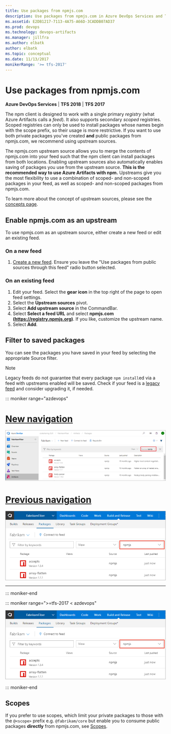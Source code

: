 ```yaml
---
title: Use packages from npmjs.com
description: Use packages from npmjs.com in Azure DevOps Services and Team Foundation Server via upstream sources or scopes
ms.assetid: E2DB1217-7113-4A75-A66D-3CADDB07AD37
ms.prod: devops
ms.technology: devops-artifacts
ms.manager: jillfra
ms.author: elbatk
author: elbatk
ms.topic: conceptual
ms.date: 11/13/2017
monikerRange: '>= tfs-2017'
---
```


# Use packages from npmjs.com

**Azure DevOps Services** | **TFS 2018** | **TFS 2017**

The npm client is designed to work with a single primary *registry* (what Azure Artifacts calls a *feed*). It also supports secondary *scoped* registries. Scoped registries can only be used to install packages whose names begin with the scope prefix, so their usage is more restrictive. If you want to use both private packages you've created **and** public packages from npmjs.com, we recommend using upstream sources. 

The npmjs.com upstream source allows you to merge the contents of npmjs.com into your feed such that the npm client can install packages from both locations.  Enabling upstream sources also automatically enables saving of packages you use from the upstream source. **This is the recommended way to use Azure Artifacts with npm.** Upstreams give you the most flexibility to use a combination of scoped- and non-scoped packages in your feed, as well as scoped- and non-scoped packages from npmjs.com.

To learn more about the concept of upstream sources, please see the [concepts page](../concepts/upstream-sources.md).

## Enable npmjs.com as an upstream
To use npmjs.com as an upstream source, either create a new feed or edit an existing feed.

### On a new feed

1. [Create a new feed](../feeds/create-feed.md). Ensure you leave the "Use packages from public sources through this feed" radio button selected.

### On an existing feed

1. Edit your feed. Select the **gear icon** in the top right of the page to open feed settings.
2. Select the **Upstream sources** pivot.
3. Select **Add upstream source** in the CommandBar.
4. Select **Select a feed URL** and select **npmjs.com (https://registry.npmjs.org)**. If you like, customize the upstream name.
5. Select **Add**.

## Filter to saved packages

You can see the packages you have saved in your feed by selecting the appropriate Source filter.

> [!NOTE]
> Legacy feeds do not guarantee that every package `npm install`ed via a feed with upstreams enabled will be saved. Check if your feed is a [legacy feed](https://docs.microsoft.com/azure/devops/artifacts/reference/feed-upgrade-learn-more?view=azdevops#determine-if-your-feed-is-a-legacy-feed) and consider upgrading it, if needed.

::: moniker range="azdevops"

# [New navigation](#tab/new-nav)
![Viewing your cached packages](_img/view-cached-packages-newnav.png)

# [Previous navigation](#tab/previous-nav)
![Viewing your cached packages](_img/view-cached-packages.png)

---

::: moniker-end

::: moniker range=">=tfs-2017 < azdevops"

![Viewing your cached packages](_img/view-cached-packages.png)

::: moniker-end

## Scopes
If you prefer to use scopes, which limit your private packages to those with the `@<scope>` prefix e.g. `@fabrikam/core` but enable you to consume public packages **directly** from npmjs.com, see [Scopes](scopes.md).
